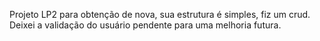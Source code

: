 
 Projeto LP2 para obtenção de nova, sua estrutura é simples, fiz um crud. Deixei a validação do usuário pendente para uma melhoria futura. 

